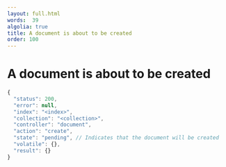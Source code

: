 ```yaml
---
layout: full.html
words:  39
algolia: true
title: A document is about to be created
order: 100
---
```


# A document is about to be created

```javascript
{
  "status": 200,
  "error": null,
  "index": "<index>",
  "collection": "<collection>",
  "controller": "document",
  "action": "create",
  "state": "pending", // Indicates that the document will be created
  "volatile": {},
  "result": {}
}
```
